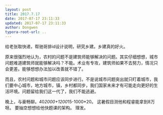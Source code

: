 ```yaml
---
layout: post
title: 2017.7.17
date: 2017-07-17 23:11:33
updated: 2017-07-17 23:11:33
author: Dongwen
typora-root-url: ..
---
```




给老张取快递，帮驰哥排id设计说明，研究乡建。乡建真的好火。

原来很强烈地认为，农村的问题不是建筑师能够解决的问题。其实仔细想想，城市问题难道建筑师就能够解决吗？不能。术业有专攻，建筑师如果不去努力，情况只会更差。能够想想办法加以改善就不错了。

而且，农村问题和城市问题应该同步进行。不是说城市问题突出就只盯着城市，我们要中心城市，地方城市，镇，乡村都同步，我们国家未来才有可能走向更好的生活环境。问题留给我们这一代了，我们不能逃避。

晚上，与豪畅聊。40*2000+1200*15-1000*20。
这暑假目测他和程睿能拿到8万呀。
要抽空想想给他快题课的架构。
理发。